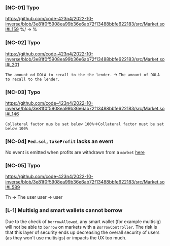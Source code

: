 ### [NC-01] Typo

https://github.com/code-423n4/2022-10-inverse/blob/3e81f0f5908ea99b36e6ab72f13488bbfe622183/src/Market.sol#L159
%/ -> %

### [NC-02] Typo

https://github.com/code-423n4/2022-10-inverse/blob/3e81f0f5908ea99b36e6ab72f13488bbfe622183/src/Market.sol#L201

`The amount od DOLA to recall to the the lender.` -> `The amount of DOLA to recall to the lender.`

### [NC-03] Typo

https://github.com/code-423n4/2022-10-inverse/blob/3e81f0f5908ea99b36e6ab72f13488bbfe622183/src/Market.sol#L146

`Collateral factor mus be set below 100%`->`Collateral factor must be set below 100%`

### [NC-04] `Fed.sol`, `takeProfit` lacks an event

No event is emitted when profits are withdrawn from a `market` [here](https://github.com/code-423n4/2022-10-inverse/blob/3e81f0f5908ea99b36e6ab72f13488bbfe622183/src/Fed.sol#L131)

### [NC-05] Typo

https://github.com/code-423n4/2022-10-inverse/blob/3e81f0f5908ea99b36e6ab72f13488bbfe622183/src/Market.sol#L589

Th -> The
user user -> user

### [L-1] Multisig and smart wallets cannot borrow

Due to the check of `borrowAllowed`, any smart wallet (for example multisig) will not be able to `borrow` on markets with a `BorrowController`. The risk is that this layer of security ends up decreasing the overall security of users (as they won't use multisigs) or impacts the UX too much.